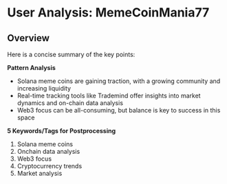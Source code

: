 # User Analysis: MemeCoinMania77

## Overview

Here is a concise summary of the key points:

**Pattern Analysis**

* Solana meme coins are gaining traction, with a growing community and increasing liquidity
* Real-time tracking tools like Trademind offer insights into market dynamics and on-chain data analysis
* Web3 focus can be all-consuming, but balance is key to success in this space

**5 Keywords/Tags for Postprocessing**

1. Solana meme coins
2. Onchain data analysis
3. Web3 focus
4. Cryptocurrency trends
5. Market analysis